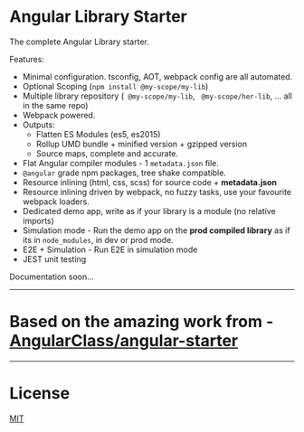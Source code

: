 # Angular Library Starter
The complete Angular Library starter.

Features:

  - Minimal configuration. tsconfig, AOT, webpack config are all automated.
  - Optional Scoping (`npm install @my-scope/my-lib`)
  - Multiple library repository (` @my-scope/my-lib`, ` @my-scope/her-lib`, ... all in the same repo)
  - Webpack powered.
  - Outputs:
      - Flatten ES Modules (es5, es2015)
      - Rollup UMD bundle + minified version + gzipped version
      - Source maps, complete and accurate.
  - Flat Angular compiler modules - 1 `metadata.json` file.
  - `@angular` grade npm packages, tree shake compatible.
  - Resource inlining (html, css, scss) for source code + **metadata.json**
  - Resource inlining driven by webpack, no fuzzy tasks, use your favourite webpack loaders.
  - Dedicated demo app, write as if your library is a module (no relative imports)
  - Simulation mode - Run the demo app on the **prod compiled library** as if its in `node_modules`, in dev or prod mode.
  - E2E + Simulation - Run E2E in simulation mode
  - JEST unit testing

Documentation soon...


___

# Based on the amazing work from - [AngularClass/angular-starter](https://github.com/AngularClass/angular-starter)

___

# License
 [MIT](/LICENSE)
